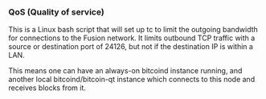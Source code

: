 ### QoS (Quality of service) ###

This is a Linux bash script that will set up tc to limit the outgoing bandwidth for connections to the Fusion network. It limits outbound TCP traffic with a source or destination port of 24126, but not if the destination IP is within a LAN.

This means one can have an always-on bitcoind instance running, and another local bitcoind/bitcoin-qt instance which connects to this node and receives blocks from it.
